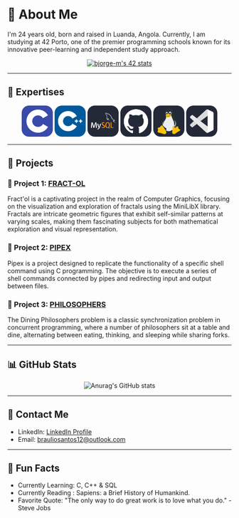 # 👋 About Me

I'm 24 years old, born and raised in Luanda, Angola. Currently, I am studying at 42 Porto, one of the premier programming schools known for its innovative peer-learning and independent study approach.

<div align="center">
	
[![bjorge-m's 42 stats](https://badge.mediaplus.ma/darkblue/bjorge-m?1337Badge=off&42Network=off&UM6P=off)](https://github.com/oakoudad/badge42)

</div>

---

## 🚀 Expertises

<div align="center">
	<img src="https://raw.githubusercontent.com/tandpfun/skill-icons/65dea6c4eaca7da319e552c09f4cf5a9a8dab2c8/icons/C.svg" height="70px" width="70px" alt="C"/>
	<img src="https://raw.githubusercontent.com/tandpfun/skill-icons/65dea6c4eaca7da319e552c09f4cf5a9a8dab2c8/icons/CPP.svg" height="70px" width="70px" alt="C++"/>
	<img src="https://raw.githubusercontent.com/tandpfun/skill-icons/65dea6c4eaca7da319e552c09f4cf5a9a8dab2c8/icons/MySQL-Dark.svg" height="70px" width="70px" alt="MySQL"/>
	<img src="https://raw.githubusercontent.com/tandpfun/skill-icons/65dea6c4eaca7da319e552c09f4cf5a9a8dab2c8/icons/Github-Dark.svg" height="70px" width="70px" alt="GitHub"/>
	<img src="https://raw.githubusercontent.com/tandpfun/skill-icons/65dea6c4eaca7da319e552c09f4cf5a9a8dab2c8/icons/Linux-Dark.svg" height="70px" width="70px" alt="Linux"/>
	<img src="https://raw.githubusercontent.com/tandpfun/skill-icons/65dea6c4eaca7da319e552c09f4cf5a9a8dab2c8/icons/VSCode-Dark.svg" height="70px" width="70px" alt="VSCode"/>
</div>

---

## 🌟 Projects

### 📁 Project 1: [FRACT-OL](https://github.com/braasantos/42-fract-ol)
Fract'ol is a captivating project in the realm of Computer Graphics, focusing on the visualization and exploration of fractals using the MiniLibX library. 
Fractals are intricate geometric figures that exhibit self-similar patterns at varying scales, making them fascinating subjects for both mathematical exploration and visual representation.

### 📁 Project 2: [PIPEX](https://github.com/braasantos/42-pipex)
Pipex is a project designed to replicate the functionality of a specific shell command using C programming. The objective is to execute a series of shell commands connected by pipes and redirecting input and output between files.

### 📁 Project 3: [PHILOSOPHERS](https://github.com/braasantos/42-philosophers)
The Dining Philosophers problem is a classic synchronization problem in concurrent programming, where a number of philosophers sit at a table and dine, alternating between eating, thinking, and sleeping while sharing forks.

---
## 📊 GitHub Stats

<div align="center">
  
![Anurag's GitHub stats](https://github-readme-stats.vercel.app/api?username=braasantos&show_icons=true&theme=dracula)
</div>

---
## 📧 Contact Me

- LinkedIn: [LinkedIn Profile](https://www.linkedin.com/in/braulio-dos-santos-697082298/)
- Email: brauliosantos12@outlook.com

---
## 🎉 Fun Facts

- Currently Learning: C, C++ & SQL
- Currently Reading : Sapiens: a Brief History of Humankind.
- Favorite Quote: "The only way to do great work is to love what you do." - Steve Jobs

